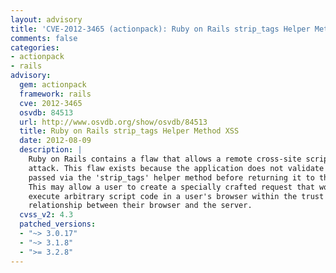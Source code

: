 ```yaml
---
layout: advisory
title: 'CVE-2012-3465 (actionpack): Ruby on Rails strip_tags Helper Method XSS'
comments: false
categories:
- actionpack
- rails
advisory:
  gem: actionpack
  framework: rails
  cve: 2012-3465
  osvdb: 84513
  url: http://www.osvdb.org/show/osvdb/84513
  title: Ruby on Rails strip_tags Helper Method XSS
  date: 2012-08-09
  description: |
    Ruby on Rails contains a flaw that allows a remote cross-site scripting (XSS)
    attack. This flaw exists because the application does not validate input
    passed via the 'strip_tags' helper method before returning it to the user.
    This may allow a user to create a specially crafted request that would
    execute arbitrary script code in a user's browser within the trust
    relationship between their browser and the server.
  cvss_v2: 4.3
  patched_versions:
  - "~> 3.0.17"
  - "~> 3.1.8"
  - ">= 3.2.8"
---
```


